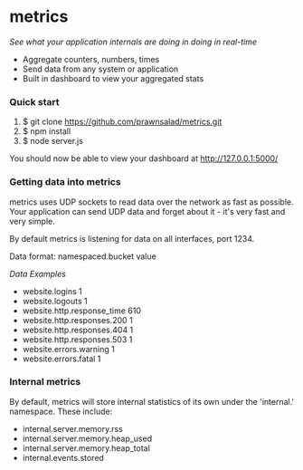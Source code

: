 metrics
=======

*See what your application internals are doing in doing in real-time*

* Aggregate counters, numbers, times
* Send data from any system or application
* Built in dashboard to view your aggregated stats

### Quick start

1. $ git clone https://github.com/prawnsalad/metrics.git
2. $ npm install
3. $ node server.js

You should now be able to view your dashboard at http://127.0.0.1:5000/

### Getting data into metrics
metrics uses UDP sockets to read data over the network as fast as possible. Your application can send UDP data and forget about it - it's very fast and very simple.

By default metrics is listening for data on all interfaces, port 1234.

Data format: namespaced.bucket value

*Data Examples*
* website.logins 1
* website.logouts 1
* website.http.response_time 610
* website.http.responses.200 1
* website.http.responses.404 1
* website.http.responses.503 1
* website.errors.warning 1
* website.errors.fatal 1


### Internal metrics
By default, metrics will store internal statistics of its own under the 'internal.' namespace. These include:
* internal.server.memory.rss
* internal.server.memory.heap_used
* internal.server.memory.heap_total
* internal.events.stored
